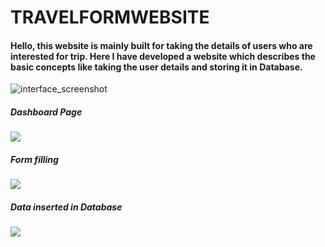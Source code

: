 # TRAVELFORMWEBSITE
#### Hello, this website is mainly built for taking the details of users who are interested for trip. Here I have developed a website which describes the basic concepts like taking the user details and storing it in Database.
![interface_screenshot](https://github.com/devarshpanchal/TravelingFormWebsite/assets/132260056/ef605c8a-6c4f-491f-8f82-795b30d3e607)

##### Dashboard Page
<img src="https://github.com/devarshpanchal/TravelingFormWebsite/assets/132260056/ef605c8a-6c4f-491f-8f82-795b30d3e607">

##### Form filling
<img src="https://github.com/devarshpanchal/TravelingFormWebsite/assets/132260056/3a612b24-7bfe-4717-88ae-18517e58b7ca">

##### Data inserted in Database
<img src="https://github.com/devarshpanchal/TravelingFormWebsite/assets/132260056/3c9761ba-764e-45bc-b5da-209999a68a4f">

